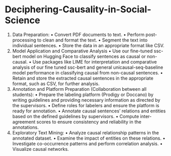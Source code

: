 # Deciphering-Causality-in-Social-Science
1. Data Preparation:
• Convert PDF documents to text.
• Perform post-processing to clean and format the text.
• Segment the text into individual sentences.
• Store the data in an appropriate format like CSV.
2. Model Application and Comparative Analysis
• Use our fine-tuned ssc-bert model on Hugging Face to classify sentences as causal or non-causal.
• Use packages like LIME for interpretation and comparative analysis of our fine tuned ssc-bert and general unicausal-seq-baseline model performance in classifying causal from non-causal sentences.
• Retain and store the extracted causal sentences in the appropriate format, such as CSV, for further analysis.
3. Annotation and Platform Preparation (Collaboration between all students):
• Prepare the labeling platform (Prodigy or Doccano) by writing guidelines and providing necessary information as directed by the supervisors.
• Define roles for labelers and ensure the platform is ready for annotation.
• Annotate causal sentences’ relations and entities based on the defined guidelines by supervisors.
• Compute inter-agreement scores to ensure consistency and reliability in the annotations.
4. Exploratory Text Mining:
• Analyze causal relationship patterns in the annotated dataset.
• Examine the impact of entities on these relations.
• Investigate co-occurrence patterns and perform correlation analysis.
• Visualize causal networks.
